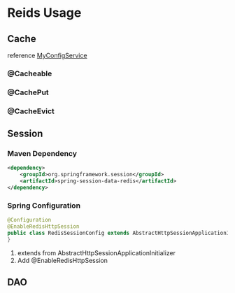 # Reids Usage

## Cache
reference [MyConfigService]("./src/main/java/tw/elliot/redis/service/MyConfigService.java")
### @Cacheable
### @CachePut
### @CacheEvict

## Session

### Maven Dependency

```xml
<dependency>
    <groupId>org.springframework.session</groupId>
	<artifactId>spring-session-data-redis</artifactId>
</dependency>
```

### Spring Configuration

```java 
@Configuration
@EnableRedisHttpSession
public class RedisSessionConfig extends AbstractHttpSessionApplicationInitializer {
}
```

1. extends from AbstractHttpSessionApplicationInitializer
2. Add @EnableRedisHttpSession

## DAO